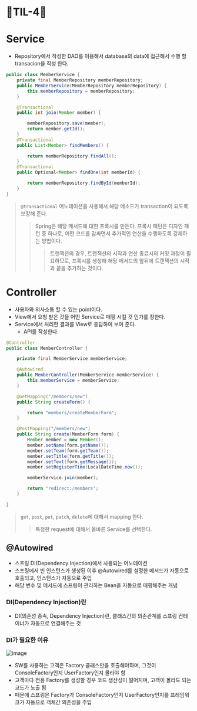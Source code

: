 # 🦈TIL-4🦈

# Service
- Repository에서 작성한 DAO를 이용해서 database의 data에 접근해서 수행 할 transacion을 작성 한다.
```java
public class MemberService {
    private final MemberRepository memberRepository;
    public MemberService(MemberRepository memberRepository) {
        this.memberRepository = memberRepository;
    }

    @Transactional
    public int join(Member member) {

        memberRepository.save(member);
        return member.getId();
    }
    @Transactional
    public List<Member> findMembers() {

        return memberRepository.findAll();
    }
    @Transactional
    public Optional<Member> findOne(int memberId) {

        return memberRepository.findById(memberId);
    }
}
```
> `@transactional` 어노테이션을 사용해서 해당 메소드가 transaction이 되도록 보장해 준다.
>>  Spring은 해당 메서드에 대한 프록시를 만든다. 프록시 패턴은 디자인 패턴 중 하나로, 어떤 코드를 감싸면서 추가적인 연산을 수행하도록 강제하는 방법이다. 
>>>  트랜잭션의 경우, 트랜잭션의 시작과 연산 종료시의 커밋 과정이 필요하므로, 프록시를 생성해 해당 메서드의 앞뒤에 트랜잭션의 시작과 끝을 추가하는 것이다.

# Controller
- 사용자와 의사소통 할 수 있는 point이다.
- View에서 요청 받은 것을 어떤 Service로 매핑 시킬 것 인가를 정한다.
- Service에서 처리한 결과를 View로 응답하여 보여 준다.
  - API를 작성한다. 
```java
@Controller
public class MemberController {

    private final MemberService memberService;

    @Autowired
    public MemberController(MemberService memberService) {
        this.memberService = memberService;
    }

    @GetMapping("/members/new")
    public String createForm() {

        return "members/createMemberForm";
    }

    @PostMapping("/members/new")
    public String create(MemberForm form) {
        Member member = new Member();
        member.setName(form.getName());
        member.setTeam(form.getTeam());
        member.setTitle(form.getTitle());
        member.setText(form.getMessage());
        member.setRegisterTime(LocalDateTime.now());

        memberService.join(member);

        return "redirect:/members";
    }

}
```
> `get`, `post`, `put`, `patch`, `delete`에 대해서 mapping 한다.
> > 특정한 request에 대해서 올바른 Service를 선택한다.

## @Autowired
- 스프링 DI(Dependency Injection)에서 사용되는 어노테이션
- 스프링에서 빈 인스턴스가 생성된 이후 @Autowired를 설정한 메서드가 자동으로 호출되고, 인스턴스가 자동으로 주입
- 해당 변수 및 메서드에 스프링이 관리하는 Bean을 자동으로 매핑해주는 개념

### DI(Dependency Injection)란
- DI(의존성 종속, Dependency Injection)란, 클래스간의 의존관계를 스프링 컨테이너가 자동으로 연결해주는 것

### DI가 필요한 이유
![image](https://user-images.githubusercontent.com/67450413/184641438-917ae46f-fc52-47dc-a244-11dd39a51256.png)
- SW를 사용하는 고객은 Factory 클래스만을 호출해야하며, 그것이 ConsoleFactory인지 UserFactory인지 몰라야 함
- 고객마다 전용 Factory를 생성할 경우 코드 생산성이 떨어지며, 고객이 몰라도 되는 코드가 노출 됨
- 때문에 스프링은 Factory가 ConsoleFactory인지 UserFactory인지를 프레임워크가 자동으로 객체간 의존성을 주입
